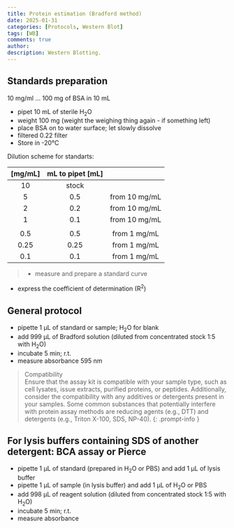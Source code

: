 ```yaml
---
title: Protein estimation (Bradford method)
date: 2025-01-31 
categories: [Protocols, Western Blot]
tags: [WB]
comments: true
author:  
description: Western Blotting.
---
```


## Standards preparation
10 mg/ml … 100 mg of BSA in 10 mL
* pipet 10 mL of sterile H<sub>2</sub>O
* weight 100 mg (weight the weighing thing again - if something left)
* place BSA on to water surface; let slowly dissolve
* filtered 0.22 filter
* Store in -20°C 

Dilution scheme for standarts:

| [mg/mL] | mL to pipet [mL] |  |
|:-------:|:----------------:|:-------:|
|10   | stock  |        |
|5    | 0.5    | from 10 mg/mL |
|2    | 0.2    | from 10 mg/mL |
|1    | 0.1    | from 10 mg/mL | 
|     |        |       |
|0.5  |   0.5  | from 1 mg/mL  |
|0.25 | 0.25   | from 1 mg/mL  |
|0.1  |  0.1   | from 1 mg/mL  |

> * measure and prepare a standard curve
* express  the coefficient of determination (R<sup>2</sup>)


## General protocol
* pipette 1 µL of standard or sample; H<sub>2</sub>O for blank
* add 999 µL of Bradford solution (diluted from concentrated stock 1:5 with H<sub>2</sub>O)
* incubate 5 min; r.t. 
* measure absorbance 595 nm


>Compatibility<br>
Ensure that the assay kit is compatible with your sample type, such as cell lysates, 
issue extracts, purified proteins, or peptides. Additionally, consider the compatibility with any additives or detergents present in your samples. Some common substances that potentially interfere with protein assay methods are reducing agents (e.g., DTT) and detergents (e.g., Triton X-100, SDS, NP-40). 
{: .prompt-info }

## For lysis buffers containing SDS of another detergent: BCA assay or Pierce
* pipette 1 µL of standard (prepared in H<sub>2</sub>O or PBS) and add 1 µL of lysis buffer
* pipette 1 µL of sample (in lysis buffer) and add 1 µL of H<sub>2</sub>O or PBS
* add 998 µL of reagent solution  (diluted from concentrated stock 1:5 with H<sub>2</sub>O)
* incubate 5 min; r.t. 
* measure absorbance
